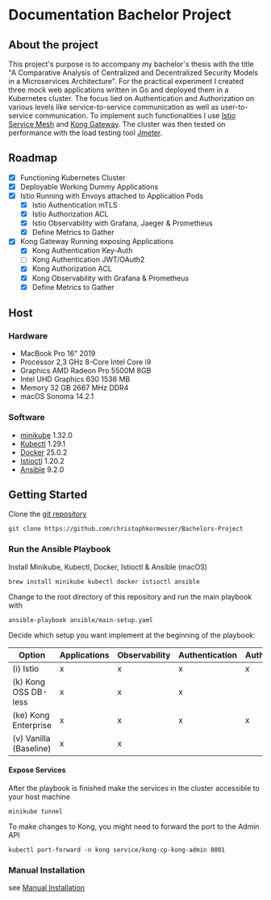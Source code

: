 # Documentation Bachelor Project

## About the project

This project's purpose is to accompany my bachelor's thesis with the title "A Comparative Analysis of Centralized and Decentralized Security Models in a Microservices Architecture". For the practical experiment I created three mock web applications written in Go and deployed them in a Kubernetes cluster.
The focus lied on Authentication and Authorization on various levels like service-to-service communication as well as user-to-service communication. To implement such functionalities I use [Istio Service Mesh](https://istio.io/) and [Kong Gateway](https://konghq.com/products/kong-gateway). The cluster was then tested on performance with the load testing tool [Jmeter](https://jmeter.apache.org).

## Roadmap

- [x] Functioning Kubernetes Cluster
- [x] Deployable Working Dummy Applications
- [x] Istio Running with Envoys attached to Application Pods
  - [x] Istio Authentication mTLS
  - [x] Istio Authorization ACL
  - [x] Istio Observability with Grafana, Jaeger & Prometheus
  - [x] Define Metrics to Gather
- [x] Kong Gateway Running exposing Applications
  - [x] Kong Authentication Key-Auth
  - [ ] Kong Authentication JWT/OAuth2
  - [x] Kong Authorization ACL
  - [x] Kong Observability with Grafana & Prometheus
  - [x] Define Metrics to Gather

## Host

### Hardware

- MacBook Pro 16“ 2019
- Processor 2,3 GHz 8-Core Intel Core i9
- Graphics AMD Radeon Pro 5500M 8GB
- Intel UHD Graphics 630 1536 MB
- Memory 32 GB 2667 MHz DDR4
- macOS Sonoma 14.2.1

### Software

- [minikube](https://minikube.sigs.k8s.io/docs/) 1.32.0
- [Kubectl](https://kubernetes.io/docs/reference/kubectl/) 1.29.1
- [Docker](https://www.docker.com/) 25.0.2
- [Istioctl](https://istio.io/latest/docs/ops/diagnostic-tools/istioctl/) 1.20.2
- [Ansible](https://www.ansible.com) 9.2.0

## Getting Started

Clone the [git repository](https://github.com/christophkormesser/Bachelors-Project)

```shell
git clone https://github.com/christophkormesser/Bachelors-Project
```

### Run the Ansible Playbook

Install Minikube, Kubectl, Docker, Istioctl & Ansible (macOS)

```shell
brew install minikube kubectl docker istioctl ansible
```

Change to the root directory of this repository and run the main playbook with

```shell
ansible-playbook ansible/main-setup.yaml
```

Decide which setup you want implement at the beginning of the playbook:

| Option                 | Applications | Observability | Authentication | Authorization |
|------------------------|--------------|---------------|----------------|---------------|
| (i) Istio              | x            | x             | x              | x             |
| (k) Kong OSS DB-less   | x            | x             | x              |               |
| (ke) Kong Enterprise   | x            | x             | x              | x             |
| (v) Vanilla (Baseline) | x            | x             |                |               |

#### Expose Services

After the playbook is finished make the services in the cluster accessible to your host machine

```shell
minikube tunnel
```

To make changes to Kong, you might need to forward the port to the Admin API

```shell
kubectl port-forward -n kong service/kong-cp-kong-admin 8001
```

### Manual Installation

see [Manual Installation](docs/Manual-Installation-Start.md)
